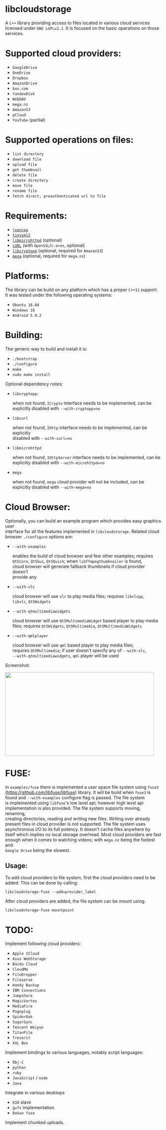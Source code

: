 # libcloudstorage

A `C++`  library providing access to  files located in various  cloud services  
licensed under `GNU LGPLv2.1`. It is  focused on the basic operations on those  
services.

Supported cloud providers:
==========================

* `GoogleDrive`
* `OneDrive`
* `Dropbox`
* `AmazonDrive`
* `box.com`
* `YandexDisk`
* `WebDAV`
* `mega.nz`
* `AmazonS3`
* `pCloud`
* `YouTube` (partial)

Supported operations on files:
==============================

* `list directory`
* `download file`
* `upload file`
* `get thumbnail`
* `delete file`
* `create directory`
* `move file`
* `rename file`
* `fetch direct, preauthenticated url to file`

Requirements:
=============

* [`jsoncpp`](https://github.com/open-source-parsers/jsoncpp)
* [`tinyxml2`](https://github.com/leethomason/tinyxml2)
* [`libmicrohttpd`](https://www.gnu.org/software/libmicrohttpd/) (optional)
* [`cURL`](https://curl.haxx.se/) (with `OpenSSL`/`c-ares`, optional)
* [`libcryptopp`](https://www.cryptopp.com/) (optional, required for `AmazonS3`)
* [`mega`](https://github.com/meganz/sdk) (optional, required for `mega.nz`)

Platforms:
==========

The library can be  build on any platform which has  a proper `C++11` support.  
It was tested under the following operating systems:

* `Ubuntu 16.04`
* `Windows 10`
* `Android 5.0.2`

Building:
=========

The generic way to build and install it is:

* `./bootstrap`
* `./configure`
* `make`
* `sudo make install`

Optional dependency notes:

* `libcryptopp`:

  when  not  found,  `ICrypto`  interface  needs to  be  implemented,  can  be  
  explicitly disabled with `--with-cryptopp=no`

* `libcurl`

  when not found, `IHttp` interface needs to be implemented, can be explicitly  
  disabled with `--with-curl=no`

* `libmicrohttpd`

  when  not found,  `IHttpServer` interface  needs to  be implemented,  can be  
  explicitly disabled with `--with-microhttpd=no`

* `mega`

  when  not  found,  `mega`  cloud  provider will  not  be  included,  can  be  
  explicitly disabled with `--with-mega=no`

Cloud Browser:
==============

Optionally, you can build an example program which provides easy graphics user  
interface for all the features implemented in `libcloudstorage`. Related cloud  
browser `./configure` options are:

* `--with-examples`

   enables  the  build of  cloud  browser  and  few other  examples;  requires  
   `Qt5Core`,  `Qt5Gui`,  `Qt5Quick`;  when `libffmpegthumbnailer`  is  found,  
   cloud browser will  generate fallback thumbnails if  cloud provider doesn't  
   provide any

* `--with-vlc`

   cloud  browser will  use `vlc`  to play  media files;  requires `libvlcpp`,  
   `libvlc`, `Qt5Widgets`

* `--with-qtmultimediawidgets`

   cloud browser  will use  `Qt5MultimediaWidget` based  player to  play media  
   files; requires `Qt5Widgets`, `Qt5Multimedia`, `Qt5MultimediaWidgets`

* `--with-qmlplayer`

   cloud  browser   will  use  `qml`   based  player  to  play   media  files;  
   requires  `Qt5Multimedia`; if  user  doesn't specify  any of  `--with-vlc`,  
   `--with-qtmultimediawidgets`, `qml` player will be used

Screenshot:

  <a href="https://i.imgur.com/yqiydaD.png">
    <img src="https://i.imgur.com/yqiydaD.png" width="480" height="270" />
  </a>

FUSE:
=====

In `examples/fuse` there is implemented a user space file system using `fuse3`  
(https://github.com/libfuse/libfuse) library. It will be build when `fuse3` is  
found  and  `--with-examples`  configure  flag  is  passed.  The  file  system  
is  implemented  using `libfuse`'s  low  level  api;  however high  level  api  
implementation is  also provided. The  file system supports  moving, renaming,  
creating  directories, reading  and writing  new files.  Writing over  already  
present  files in  cloud  provider  is not  supported.  The  file system  uses  
asynchronous  I/O to  its full  potency. It  doesn't cache  files anywhere  by  
itself which implies no local storage  overhead. Most cloud providers are fast  
enough when it comes to watching  videos; with `mega.nz` being the fastest and  
`Google Drive` being the slowest.

## Usage:

To add cloud providers to file system, first the cloud providers need to be
added. This can be done by calling:

`libcloudstorage-fuse --add=provider_label`

After cloud providers are added, the file system can be mount using:

`libcloudstorage-fuse mountpoint`

TODO:
=====

Implement following cloud providers:
* `Apple ICloud`
* `Asus WebStorage`
* `Baidu Cloud`
* `CloudMe`
* `FileDropper`
* `Fileserve`
* `Handy Backup`
* `IBM Connections`
* `Jumpshare`
* `MagicVortex`
* `MediaFire`
* `Pogoplug`
* `SpiderOak`
* `SugarSync`
* `Tencent Weiyun`
* `TitanFile`
* `Tresorit`
* `XXL Box`

Implement bindings to various languages, notably script languages:
* `Obj-C`
* `python`
* `ruby`
* `JavaScript` / `node`
* `Java`

Integrate in various desktops
* `KIO` slave
* `gvfs` implementation
* `Dokan fuse`

Implement chunked uploads.
